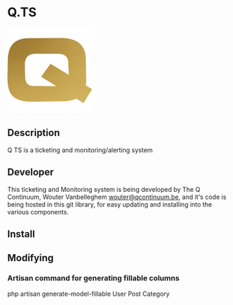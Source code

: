 # Q.TS

![Alt text](public/img/icon/favicon-192.png)

## Description

Q TS is a ticketing and monitoring/alerting system 

## Developer

This ticketing and Monitoring system is being developed by The Q Continuum, Wouter Vanbelleghem <wouter@qcontinuum.be>, and it's code is being hosted in this git library, for easy updating and installing into the various components.

## Install

## Modifying

### Artisan command for generating fillable columns

php artisan generate-model-fillable User Post Category
